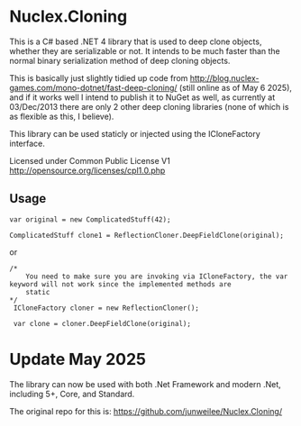 Nuclex.Cloning
==============

This is a C# based .NET 4 library that is used to deep clone objects, whether they are serializable or not. 
It intends to be much faster than the normal binary serialization method of deep cloning objects.

This is basically just slightly tidied up code from http://blog.nuclex-games.com/mono-dotnet/fast-deep-cloning/ (still online as of May 6 2025), and
if it works well I intend to publish it to NuGet as well, as currently at 03/Dec/2013 there are only 2 other deep cloning libraries (none of which is as flexible as this, I believe).

This library can be used staticly or injected using the ICloneFactory interface.

Licensed under Common Public License V1 http://opensource.org/licenses/cpl1.0.php

Usage
--------------

    var original = new ComplicatedStuff(42);

	ComplicatedStuff clone1 = ReflectionCloner.DeepFieldClone(original);

or

    /* 
        You need to make sure you are invoking via ICloneFactory, the var keyword will not work since the implemented methods are 
        static 
    */
	 ICloneFactory cloner = new ReflectionCloner(); 
	 
	 var clone = cloner.DeepFieldClone(original);

# Update May 2025

The library can now be used with both .Net Framework and modern .Net, including 5+, Core, and Standard.

The original repo for this is: https://github.com/junweilee/Nuclex.Cloning/
